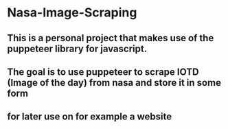 # Nasa-Image-Scraping

## This is a personal project that makes use of the puppeteer library for javascript.
## The goal is to use puppeteer to scrape IOTD (Image of the day) from nasa and store it in some form
## for later use on for example a website
